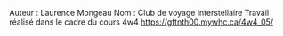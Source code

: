 Auteur : Laurence Mongeau
Nom : Club de voyage interstellaire
Travail réalisé dans le cadre du cours 4w4
https://gftnth00.mywhc.ca/4w4_05/
